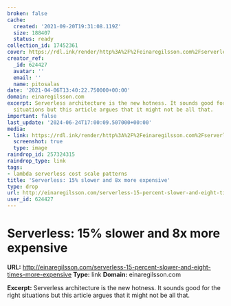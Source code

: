 ```yaml
---
broken: false
cache:
  created: '2021-09-20T19:31:08.119Z'
  size: 188407
  status: ready
collection_id: 17452361
cover: https://rdl.ink/render/http%3A%2F%2Feinaregilsson.com%2Fserverless-15-percent-slower-and-eight-times-more-expensive
creator_ref:
  _id: 624427
  avatar: ''
  email: ''
  name: pitosalas
date: '2021-04-06T13:40:22.750000+00:00'
domain: einaregilsson.com
excerpt: Serverless architecture is the new hotness. It sounds good for the right
  situations but this article argues that it might not be all that.
important: false
last_update: '2024-06-24T17:00:09.507000+00:00'
media:
- link: https://rdl.ink/render/http%3A%2F%2Feinaregilsson.com%2Fserverless-15-percent-slower-and-eight-times-more-expensive
  screenshot: true
  type: image
raindrop_id: 257324315
raindrop_type: link
tags:
- lambda serverless cost scale patterns
title: 'Serverless: 15% slower and 8x more expensive'
type: drop
url: http://einaregilsson.com/serverless-15-percent-slower-and-eight-times-more-expensive
user_id: 624427
---
```


# Serverless: 15% slower and 8x more expensive

**URL:** http://einaregilsson.com/serverless-15-percent-slower-and-eight-times-more-expensive
**Type:** link
**Domain:** einaregilsson.com

**Excerpt:** Serverless architecture is the new hotness. It sounds good for the right situations but this article argues that it might not be all that.
